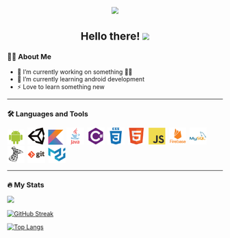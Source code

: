 

<div id= "header" align = "center">
   <img src = "https://media.giphy.com/media/HwBlFQZFcAoUcPHZdX/giphy.gif" width = 200>
</div>

### <div align = "center"> <h2> Hello there! <img src="https://media.giphy.com/media/hvRJCLFzcasrR4ia7z/giphy.gif" width="30px"/> </div> </h2>



### 👨‍💻 About Me


- 🔭 I’m currently working on something 🤷‍♂️
- 🌱 I’m currently learning android development
- ⚡ Love to learn something new
 
---


### 🛠️ Languages and Tools
<div>
  <img src="https://github.com/devicons/devicon/blob/master/icons/android/android-original.svg" title="Android" alt="Android" width="40" height="35"/>&nbsp;
  <img src="https://github.com/devicons/devicon/blob/master/icons/unity/unity-original.svg" title="Unity" alt="Unity" width="40" height="40"/>&nbsp;
  <img src="https://github.com/devicons/devicon/blob/master/icons/kotlin/kotlin-original.svg" title="Kotlin" alt="Kotlin" width="35" height="35"/>&nbsp;
  <img src="https://github.com/devicons/devicon/blob/master/icons/java/java-original-wordmark.svg" title="Java" alt="Java" width="40" height="40"/>&nbsp;
  <img src="https://github.com/devicons/devicon/blob/master/icons/csharp/csharp-plain.svg" title="CSharp" alt="CSharp" width="40" height="40"/>&nbsp;
  <img src="https://github.com/devicons/devicon/blob/master/icons/css3/css3-plain-wordmark.svg"  title="CSS3" alt="CSS" width="40" height="40"/>&nbsp;
  <img src="https://github.com/devicons/devicon/blob/master/icons/html5/html5-original.svg" title="HTML5" alt="HTML" width="40" height="40"/>&nbsp;
  <img src="https://github.com/devicons/devicon/blob/master/icons/javascript/javascript-original.svg" title="JavaScript" alt="JavaScript" width="40" height="40"/>&nbsp;
  <img src="https://github.com/devicons/devicon/blob/master/icons/firebase/firebase-plain-wordmark.svg" title="Firebase" alt="Firebase" width="40" height="40"/>&nbsp;
  <img src="https://github.com/devicons/devicon/blob/master/icons/mysql/mysql-original-wordmark.svg" title="MySQL"  alt="MySQL" width="40" height="40"/>&nbsp;
  <img src="https://github.com/devicons/devicon/blob/master/icons/microsoftsqlserver/microsoftsqlserver-plain.svg" title="SqlServer" alt="SQLServer" width="40" height="40"/>&nbsp;   
  <img src="https://github.com/devicons/devicon/blob/master/icons/git/git-original-wordmark.svg" title="Git" **alt="Git" width="40" height="40"/>&nbsp;
  <img src="https://github.com/devicons/devicon/blob/master/icons/materialui/materialui-original.svg" title="Material UI" alt="Material UI" width="40" height="40"/>&nbsp;
   
</div>

---

### 🔥 My Stats

![](https://komarev.com/ghpvc/?username=Rubelz&color=2C75FF)

[![GitHub Streak](https://github-readme-streak-stats.herokuapp.com?user=Rubelz&theme=dark&hide_border=true&date_format=M%20j%5B%2C%20Y%5D)](https://git.io/streak-stats) 

[![Top Langs](https://github-readme-stats.vercel.app/api/top-langs/?username=Rubelz&layout=compact&theme=vision-friendly-dark)](https://github.com/anuraghazra/github-readme-stats)
